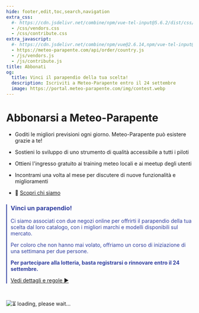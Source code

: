 ```yaml
---
hide: footer,edit,toc,search,navigation
extra_css:
  #- https://cdn.jsdelivr.net/combine/npm/vue-tel-input@5.6.2/dist/css/component.min.css,npm/vue-tel-input@5.6.2/dist/css/sprite.min.css
  - /css/vendors.css
  - /css/contribute.css
extra_javascript:
  #- https://cdn.jsdelivr.net/combine/npm/vue@2.6.14,npm/vue-tel-input@5.6.2/dist/vue-tel-input.umd.min.js,npm/vue-resource@1.5.3/dist/vue-resource.min.js
  - https://meteo-parapente.com/api/order/country.js
  - /js/vendors.js
  - /js/contribute.js
title: Abbonati
og:
  title: Vinci il parapendio della tua scelta!
  description: Iscriviti a Meteo-Parapente entro il 24 settembre
  image: https://portal.meteo-parapente.com/img/contest.webp
---
```


# Abbonarsi a Meteo-Parapente
 
- Goditi le migliori previsioni ogni giorno. Meteo-Parapente può esistere grazie a te!
 
- Sostieni lo sviluppo di uno strumento di qualità accessibile a tutti i piloti
 
- Ottieni l'ingresso gratuito ai training meteo locali e ai meetup degli utenti
 
- Incontrami una volta al mese per discutere di nuove funzionalità e miglioramenti

- 👋 <a href="/it/about-us/" target="_blank">Scopri chi siamo</a>

<div style="border-left: 2px #303fa1 solid; padding-left: 10px; color: #303fa1;">
<h3>Vinci un parapendio!</h3>

<p>Ci siamo associati con due negozi online per offrirti il parapendio della tua scelta dal loro catalogo, con i migliori marchi e modelli disponibili sul mercato.</p>

<p>Per coloro che non hanno mai volato, offriamo un corso di iniziazione di una settimana per due persone.</p>

<p><strong>Per partecipare alla lotteria, basta registrarsi o rinnovare entro il 24 settembre.</strong></p>

<p><a href="/it/contest/">Vedi dettagli e regole ►</a></p>
</div>
<br>

<script>
  const mp_form_locale = {
    locale: `it`,
    locale_paypal: `it_IT`,
    default_country: `IT`,
    product_contributor_title: `Contributore`,
    product_contributor_description: `3€ al mese <small>(12 mesi)</small>`,
    product_supporter_title: `Supporto`,
    product_supporter_description: `5€ al mese <small>(12 mesi)</small>`,
    product_small_text: `Pagamento unico di €### per 12 mesi. Nessun rinnovo`,
    header_coordinates: `Su di te`,
    email: `Email`,
    mobile_phone: `Cellulare`,
    mobile_phone_small_text: `Solo usato per ricevere il tuo codice di accesso e per resettarlo nel caso tu lo perda. Se non hai un cellulare, contatta support@meteo-parapente.com`,
    payment_method: `Metodo di pagamento`,
    payment_card: `Carta di credito / Carta di debito`,
    payment_proceed: `Procedi al pagamento ►`,
    terms_approval: `Procedendo al pagamento, accetti e acconsenti alle <a href="/it/legal/#terms" target="_blank">Condizioni Generali d'Uso di Meteo-Parapente</a>, le <a href="/it/legal/#membership" target="_blank">Condizioni di abbonamento specifiche</a> e la <a href="/it/privacy/" target="_blank">Politica sulla riservatezza</a>. `,
    error_email: `Indirizzo e-mail non è valido`,
    error_phone: `Il numero di telefono non è valido`,
    error_request: `Errore: impossibile raggiungere il server. Controlla la tua connessione e riprova`,
    need_help: `Hai bisogno di aiuto?`,
    email_us: `Scrivi un'email a <strong>support@meteo-parapente.com</strong>`,
    payment_declined: `La sua banca ha rifiutato il pagamento. Si prega di riprovare.`,
    payment_sepa: `Bonifico bancario SEPA`,
    note_transfer: `<u>Pagamento tramite bonifico bancario:</u> <strong>Nella pagina successiva, vi forniremo un riferimento per il pagamento.</strong> (example :  RF12-1234-1234-1234). <strong>È necessario indicare il riferimento quando si effettua il bonifico</strong>. Se si dimentica di indicare il riferimento, il denaro verrà automaticamente rimborsato e l'accesso non potrà essere attivato.`,
    note_paypal: `<u>Pagamento con PayPal :</u> Per comodità, offriamo il servizio PayPal. Ma se è possibile, vi consigliamo di utilizzare un altro metodo di pagamento. Le tariffe applicate da PayPal sono eccessivamente elevate. Sono sicuro che preferiresti aiutare Meteo-Parapente piuttosto che PayPal :)`,
    email_confirm: `Non ci sono errori di battitura nel mio indirizzo e-mail. Ho controllato due volte.`,
    error_email_confirm: `Selezionare la casella`
  };
</script>
<div id="app">
  <p v-if="!ready"><img src="/img/load.gif" class="loading" alt="⏳ loading, please wait..." /></p>
</div>